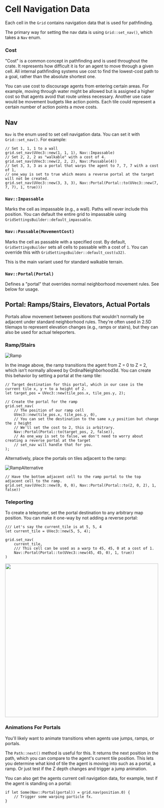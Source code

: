 # Cell Navigation Data

Each cell in the `Grid` contains navigation data that is used for pathfinding.

The primary way for setting the nav data is using `Grid::set_nav()`, which takes a `Nav` enum.

### Cost
"Cost" is a common concept in pathfinding and is used throughout the crate. It represents how difficult it is for an agent to move through a given cell. All internal pathfinding systems use cost to find the lowest-cost path to a goal, rather than the absolute shortest one.

You can use cost to discourage agents from entering certain areas. For example, moving through water might be allowed but is assigned a higher cost so that agents avoid that route unless necessary. Another use case would be movement budgets like action points. Each tile could represent a certain number of action points a move costs.

## Nav
`Nav` is the enum used to set cell navigation data. You can set it with `Grid::set_nav()`. For example:

```rust,no_run
// Set 1, 1, 1 to a wall
grid.set_nav(UVec3::new(1, 1, 1), Nav::Impassable)
// Set 2, 2, 2 as "walkable" with a cost of 4.
grid.set_nav(UVec3::new(2, 2, 2), Nav::Passable(4))
// Set 3, 3, 3 as a portal that warps the agent to 7, 7, 7 with a cost of 1,
// one_way is set to true which means a reverse portal at the target will not be created.
grid.set_nav(UVec3::new(3, 3, 3), Nav::Portal(Portal::to(UVec3::new(7, 7, 7), 1, true))) 
```

### `Nav::Impassable`
Marks the cell as impassable (e.g., a wall). Paths will never include this position.
You can default the entire grid to impassable using `GridSettingsBuilder::default_impassable`.

### `Nav::Passable(MovementCost)`

Marks the cell as passable with a specified cost.
By default, `GridSettingsBuilder` sets all cells to passable with a cost of `1`. You can override this with `GridSettingsBuilder::default_cost(u32)`.

This is the main variant used for standard walkable terrain.

### `Nav::Portal(Portal)`

Defines a "portal" that overrides normal neighborhood movement rules. See below for usage.

## Portal: Ramps/Stairs, Elevators, Actual Portals

Portals allow movement between positions that wouldn't normally be adjacent under standard neighborhood rules. They're often used in 2.5D tilemaps to represent elevation changes (e.g., ramps or stairs), but they can also be used for actual teleporters.

### Ramp/Stairs
![Ramp](../images/rampsamecell.png)

In the image above, the ramp transitions the agent from Z = 0 to Z = 2, which isn’t normally allowed by OrdinalNeighborhood3d. You can create this behavior by setting a portal at the ramp tile:

```rust,no_run
// Target destination for this portal, which in our case is the current tile x, y + to a height of 2.
let target_pos = UVec3::new(tile_pos.x, tile_pos.y, 2);

// Create the portal for the ramp
grid.set_nav(
    // The position of our ramp cell
    UVec3::new(tile_pos.x, tile_pos.y, 0),
    // You can set the destination to the same x,y position but change the z height
    // We'll set the cost to 2, this is arbitrary.
    Nav::Portal(Portal::to(target_pos, 2, false)),
    // As one_way is set to false, we don't need to worry about creating a reverse portal at the target
    // set_nav will handle that for you.
);
```

Alternatively, place the portals on tiles adjacent to the ramp:

![RampAlternative](../images/ramp.png)

```rust,no_run
// Have the bottom adjacent cell to the ramp portal to the top adjacent cell to the ramp.
grid.set_nav(UVec3::new(0, 0, 0), Nav::Portal(Portal::to(2, 0, 2), 1, false))
```

### Teleporting

To create a teleporter, set the portal destination to any arbitrary map position. You can make it one-way by not adding a reverse portal:

```rust,no_run
/// Let's say the current_tile is at 5, 5, 4
let current_tile = UVec3::new(5, 5, 4);

grid.set_nav(
    current_tile,
    /// This cell can be used as a warp to 45, 45, 0 at a cost of 1.
    Nav::Portal(Portal::to(UVec3::new(45, 45, 0), 1, true))
)
```

<img src="../images/portal.png" width="500"/>


### Animations For Portals
You'll likely want to animate transitions when agents use jumps, ramps, or portals.

The `Path::next()` method is useful for this. It returns the next position in the path, which you can compare to the agent's current tile position. This lets you determine what kind of tile the agent is moving into such as a portal, a ramp. Or just test if the Z depth changes and trigger a jump animation.

You can also get the agents current cell navigation data, for example, test if the agent is standing on a portal:

```rust,no_run
if let Some(Nav::Portal(portal)) = grid.nav(position.0) {
    // Trigger some warping particle fx.
}
```